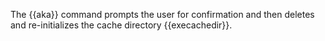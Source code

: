 The {{aka}} command prompts the user for confirmation and then deletes and re-initializes the cache directory {{execachedir}}.
